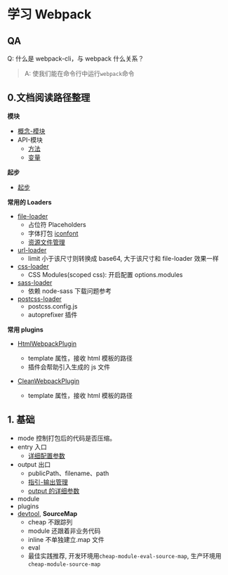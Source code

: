 # 学习 Webpack

## QA

Q: 什么是 webpack-cli，与 webpack 什么关系？

> A: 使我们能在命令行中运行`webpack`命令

## 0.文档阅读路径整理

**模块**

- [概念-模块](https://webpack.js.org/concepts/modules/)
- API-模块
  - [方法](https://webpack.js.org/api/module-methods/)
  - [变量](https://webpack.js.org/api/module-variables/)

**起步**

- [起步](https://webpack.js.org/guides/getting-started/)

**常用的 Loaders**

- [file-loader](https://webpack.js.org/loaders/file-loader/)
  - 占位符 Placeholders
  - 字体打包 [iconfont](https://www.iconfont.cn/)
  - [资源文件管理](https://webpack.js.org/guides/asset-management/)
- [url-loader](https://webpack.js.org/loaders/url-loader/)
  - limit 小于该尺寸则转换成 base64, 大于该尺寸和 file-loader 效果一样
- [css-loader](https://webpack.js.org/loaders/sass-loader/)
  - CSS Modules(scoped css): 开启配置 options.modules
- [sass-loader](https://webpack.js.org/loaders/sass-loader/)
  - 依赖 node-sass 下载问题参考
- [postcss-loader](https://webpack.js.org/loaders/postcss-loader/)
  - postcss.config.js
  - autoprefixer 插件

**常用 plugins**

- [HtmlWebpackPlugin](https://webpack.js.org/plugins/html-webpack-plugin/)
  - template 属性，接收 html 模板的路径
  - 插件会帮助引入生成的 js 文件
- [CleanWebpackPlugin](https://github.com/johnagan/clean-webpack-plugin/)

  - template 属性，接收 html 模板的路径

## 1. 基础

- mode 控制打包后的代码是否压缩。
- entry 入口
  - [详细配置参数](https://webpack.js.org/configuration/entry-context/)
- output 出口
  - publicPath、filename、path
  - [指引-输出管理](https://webpack.js.org/guides/output-management/)
  - [output 的详细参数](https://webpack.js.org/configuration/output/)
- module
- plugins
- [devtool](https://webpack.js.org/configuration/devtool/), **SourceMap**
  - cheap 不跟踪列
  - module 还跟着非业务代码
  - inline 不单独建立.map 文件
  - eval
  - 最佳实践推荐, 开发环境用`cheap-module-eval-source-map`, 生产环境用`cheap-module-source-map`
